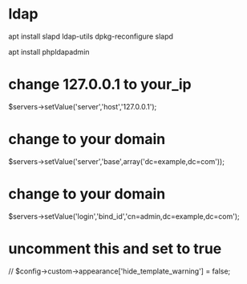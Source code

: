 # ldap

apt install slapd ldap-utils
dpkg-reconfigure slapd


apt install phpldapadmin


# change 127.0.0.1 to your_ip
$servers->setValue('server','host','127.0.0.1');

# change to your domain
$servers->setValue('server','base',array('dc=example,dc=com'));

# change to your domain
$servers->setValue('login','bind_id','cn=admin,dc=example,dc=com');


# uncomment this and set to true
// $config->custom->appearance['hide_template_warning'] = false;

